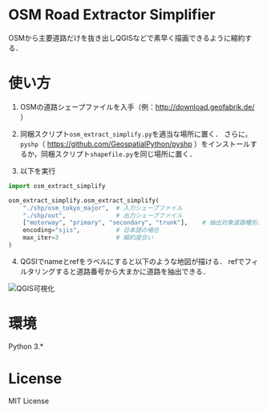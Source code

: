 # OSM Road Extractor Simplifier

OSMから主要道路だけを抜き出しQGISなどで素早く描画できるように縮約する．

# 使い方

1. OSMの道路シェープファイルを入手（例：http://download.geofabrik.de/ ）

2. 同梱スクリプト`osm_extract_simplify.py`を適当な場所に置く．
さらに，`pyshp`（ https://github.com/GeospatialPython/pyshp ）をインストールするか，同梱スクリプト`shapefile.py`を同じ場所に置く．

3. 以下を実行

```python
import osm_extract_simplify

osm_extract_simplify.osm_extract_simplify(
    "./shp/osm_tokyo_major",  # 入力シェープファイル
    "./shp/out",              # 出力シェープファイル
    ["motorway", "primary", "secondary", "trunk"],    # 抽出対象道路種別．対応する*_linkは自動的に抽出される
    encoding="sjis",          # 日本語の場合 
    max_iter=3                # 縮約度合い
)
```

4. QGSIでnameとrefをラベルにすると以下のような地図が描ける．
refでフィルタリングすると道路番号から大まかに道路を抽出できる．

![QGIS可視化](https://toruseo.github.io/misc/osm_ext_simp.jpg)

# 環境

Python 3.*

# License

MIT License
